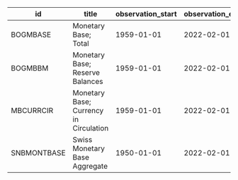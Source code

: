| id          | title                                  | observation_start   | observation_end   |
|-------------|----------------------------------------|---------------------|-------------------|
| BOGMBASE    | Monetary Base; Total                   | 1959-01-01          | 2022-02-01        |
| BOGMBBM     | Monetary Base; Reserve Balances        | 1959-01-01          | 2022-02-01        |
| MBCURRCIR   | Monetary Base; Currency in Circulation | 1959-01-01          | 2022-02-01        |
| SNBMONTBASE | Swiss Monetary Base Aggregate          | 1950-01-01          | 2022-02-01        |